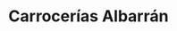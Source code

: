 ---
title: "Carrocerías Albarrán"
url: /alcala-de-henares/carrocerias-albarran/
shop: reparación de automóviles
---
